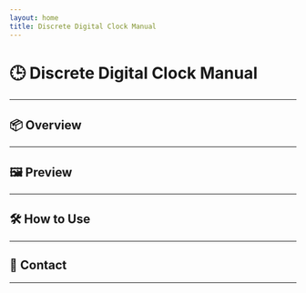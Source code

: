 ```yaml
---
layout: home
title: Discrete Digital Clock Manual
---
```


# 🕒 Discrete Digital Clock Manual

---

## 📦 Overview



---

## 🖼️ Preview


---

## 🛠️ How to Use


---

## 📩 Contact



---

